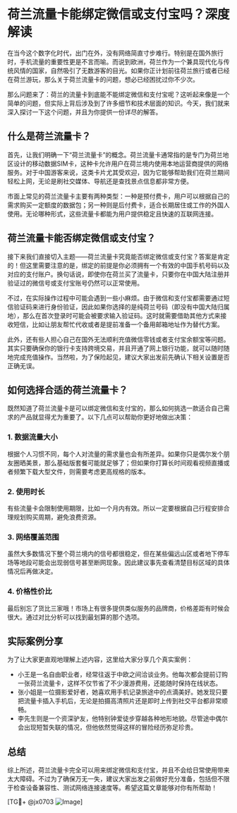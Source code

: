 # 荷兰流量卡能绑定微信或支付宝吗？深度解读

在当今这个数字化时代，出门在外，没有网络简直寸步难行。特别是在国外旅行时，手机流量的重要性更是不言而喻。而说到欧洲，荷兰作为一个兼具现代化与传统风情的国家，自然吸引了无数游客的目光。如果你正计划前往荷兰旅行或者已经在荷兰游玩，那么关于荷兰流量卡的问题，想必已经困扰过你不少次。

那么问题来了：荷兰的流量卡到底能不能绑定微信和支付宝呢？这听起来像是一个简单的问题，但实际上背后涉及到了许多细节和技术层面的知识。今天，我们就来深入探讨一下这个问题，并且为你提供一份详尽的解答。

## 什么是荷兰流量卡？

首先，让我们明确一下“荷兰流量卡”的概念。荷兰流量卡通常指的是专门为荷兰地区设计的移动数据SIM卡，这种卡允许用户在荷兰境内使用本地运营商提供的网络服务。对于中国游客来说，这类卡片尤其受欢迎，因为它能够帮助我们在荷兰期间轻松上网，无论是刷社交媒体、导航还是查找景点信息都非常方便。

市面上常见的荷兰流量卡主要有两种类型：一种是预付费卡，用户可以根据自己的需求购买一定额度的数据包；另一种则是后付费卡，适合长期居住或工作的外国人使用。无论哪种形式，这些流量卡都能为用户提供稳定且快速的互联网连接。

## 荷兰流量卡能否绑定微信或支付宝？

接下来我们直接切入主题——荷兰流量卡究竟能否绑定微信或支付宝？答案是肯定的！但这里需要注意的是，绑定的前提是你必须拥有一个有效的中国手机号码以及对应的支付账户。换句话说，即使你在荷兰买了流量卡，只要你在中国大陆注册并验证过的微信号或支付宝账号仍然可以正常使用。

不过，在实际操作过程中可能会遇到一些小麻烦。由于微信和支付宝都需要通过短信验证码来进行身份验证，因此如果你选择的是纯荷兰号码（即没有中国大陆归属地），那么在首次登录时可能会被要求输入验证码。这时就需要借助其他方式来接收短信，比如让朋友帮忙代收或者是提前准备一个备用邮箱地址作为替代方案。

此外，还有些人担心自己在国外无法顺利充值微信零钱或者支付宝余额宝等问题。其实只要确保你的银行卡支持跨境交易，并且开通了网上银行功能，就可以随时随地完成充值操作。当然啦，为了保险起见，建议大家出发前先确认下相关设置是否正确无误。

## 如何选择合适的荷兰流量卡？

既然知道了荷兰流量卡是可以绑定微信和支付宝的，那么如何挑选一款适合自己需求的产品就显得尤为重要了。以下几点可以帮助你更好地做出决策：

### 1. 数据流量大小
根据个人习惯不同，每个人对流量的需求量也会有所差异。如果你只是偶尔发个朋友圈晒美景，那么基础版套餐可能就足够了；但如果你打算长时间观看视频直播或者频繁下载大型文件，则需要考虑更高规格的版本。

### 2. 使用时长
有些流量卡会限制使用期限，比如一个月内有效。所以一定要根据自己行程安排合理规划购买周期，避免浪费资源。

### 3. 网络覆盖范围
虽然大多数情况下整个荷兰境内的信号都很稳定，但在某些偏远山区或者地下停车场等地段可能会出现弱信号甚至断网现象。因此建议事先查看清楚目标区域的具体情况后再做决定。

### 4. 价格性价比
最后别忘了货比三家哦！市场上有很多提供类似服务的品牌商，价格差距有时候会很大。通过对比分析可以找到最划算的那个选项。

## 实际案例分享

为了让大家更直观地理解上述内容，这里给大家分享几个真实案例：
- 小王是一名自由职业者，经常往返于中欧之间洽谈业务。他每次都会提前订购一张荷兰流量卡，这样不仅节省了不少漫游费用，还能随时保持在线状态。
- 张小姐是一位摄影爱好者，她喜欢用手机记录旅途中的点滴美好。她发现只要把流量卡插入手机后，无论是拍摄高清照片还是即时上传到社交平台都非常顺畅。
- 李先生则是一个资深驴友，他特别钟爱徒步穿越各种地形地貌。尽管途中偶尔会出现短暂失联的情况，但他依然觉得这样的冒险经历弥足珍贵。

## 总结

综上所述，荷兰流量卡完全可以用来绑定微信和支付宝，并且不会给日常使用带来太大障碍。不过为了确保万无一失，建议大家出发之前做好充分准备，包括但不限于检查设备兼容性、测试网络连接速度等。希望这篇文章能够对你有所帮助！

[TG💪+ @jx0703 ![Image](https://github.com/user-attachments/assets/dbca1d08-cadb-493c-b0ec-ad6f7a83f270)]